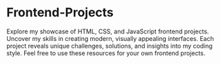 # Frontend-Projects
Explore my showcase of HTML, CSS, and JavaScript frontend projects. Uncover my skills in creating modern, visually appealing interfaces. Each project reveals unique challenges, solutions, and insights into my coding style. Feel free to use these resources for your own frontend projects.
